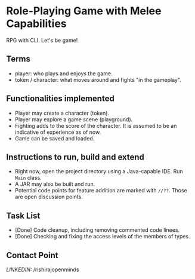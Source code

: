 # Role-Playing Game with Melee Capabilities
RPG with CLI. Let's be game!

## Terms
- player: who plays and enjoys the game.
- token / character: what moves around and fights "in the gameplay".

## Functionalities implemented
- Player may create a character (token).
- Player may explore a game scene (playground).
- Fighting adds to the score of the character. It is assumed to be an indicative of experience as of now.
- Game can be saved and loaded.

## Instructions to run, build and extend
- Right now, open the project directory using a Java-capable IDE. Run `Main` class.
- A JAR may also be built and run.
- Potential code points for feature addition are marked with `//??`. Those are open discussion points.

## Task List
- [Done] Code cleanup, including removing commented code linees.
- [Done] Checking and fixing the access levels of the members of types.

## Contact Point
_LINKEDIN:_ /rishirajopenminds
